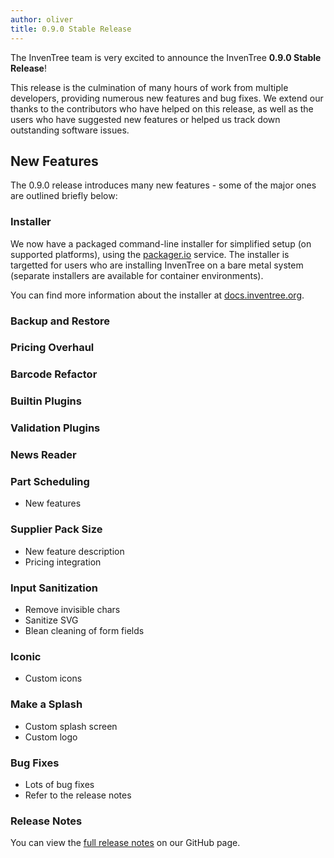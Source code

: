 ```yaml
---
author: oliver
title: 0.9.0 Stable Release
---
```


The InvenTree team is very excited to announce the InvenTree **0.9.0 Stable Release**!

This release is the culmination of many hours of work from multiple developers, providing numerous new features and bug fixes. We extend our thanks to the contributors who have helped on this release, as well as the users who have suggested new features or helped us track down outstanding software issues.

## New Features

The 0.9.0 release introduces many new features - some of the major ones are outlined briefly below:

### Installer

We now have a packaged command-line installer for simplified setup (on supported platforms), using the [packager.io](https://packager.io/) service. The installer is targetted for users who are installing InvenTree on a bare metal system (separate installers are available for container environments).

You can find more information about the installer at [docs.inventree.org](https://docs.inventree.org/en/latest/start/installer/).

### Backup and Restore

### Pricing Overhaul

### Barcode Refactor

### Builtin Plugins

### Validation Plugins

### News Reader

### Part Scheduling

- New features

### Supplier Pack Size

- New feature description
- Pricing integration

### Input Sanitization

- Remove invisible chars
- Sanitize SVG
- Blean cleaning of form fields

### Iconic

- Custom icons

### Make a Splash

- Custom splash screen
- Custom logo

### Bug Fixes

- Lots of bug fixes
- Refer to the release notes

### Release Notes

You can view the [full release notes](https://github.com/inventree/InvenTree/releases/tag/0.9.0) on our GitHub page.